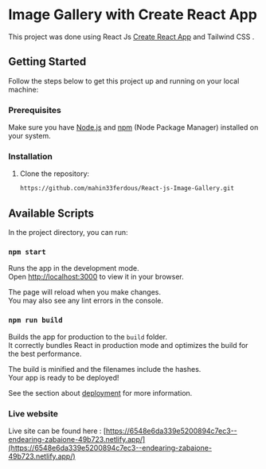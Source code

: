 # Image Gallery with Create React App 

This project was done using React Js [Create React App](https://github.com/facebook/create-react-app) and Tailwind CSS .

## Getting Started

Follow the steps below to get this project up and running on your local machine:

### Prerequisites

Make sure you have [Node.js](https://nodejs.org/) and [npm](https://www.npmjs.com/) (Node Package Manager) installed on your system.

### Installation

1. Clone the repository:

   ```bash
   https://github.com/mahin33ferdous/React-js-Image-Gallery.git

## Available Scripts

In the project directory, you can run:

### `npm start`

Runs the app in the development mode.\
Open [http://localhost:3000](http://localhost:3000) to view it in your browser.

The page will reload when you make changes.\
You may also see any lint errors in the console.



### `npm run build`

Builds the app for production to the `build` folder.\
It correctly bundles React in production mode and optimizes the build for the best performance.

The build is minified and the filenames include the hashes.\
Your app is ready to be deployed!

See the section about [deployment](https://facebook.github.io/create-react-app/docs/deployment) for more information.



### Live website
Live site can be found here :  [https://6548e6da339e5200894c7ec3--endearing-zabaione-49b723.netlify.app/](https://6548e6da339e5200894c7ec3--endearing-zabaione-49b723.netlify.app/)







